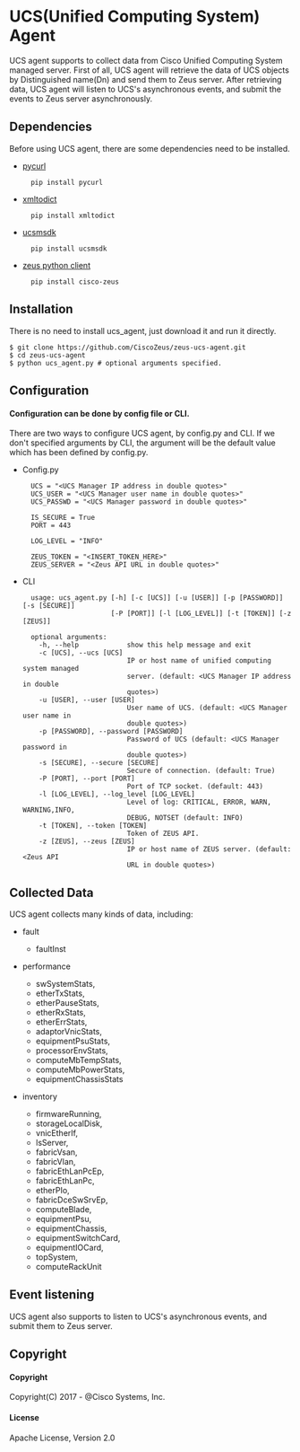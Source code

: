 # UCS(Unified Computing System) Agent


UCS agent supports to collect data from Cisco Unified Computing System managed server. First of all, UCS agent will retrieve the data of UCS objects by Distinguished name(Dn) and send them to Zeus server. After retrieving data, UCS agent will listen to UCS's asynchronous events, and submit the events to Zeus server asynchronously.  

## Dependencies

Before using UCS agent, there are some dependencies need to be installed.

* [pycurl](http://pycurl.io/)

        pip install pycurl
        

* [xmltodict](https://pypi.python.org/pypi/xmltodict)

        pip install xmltodict
        
* [ucsmsdk](https://github.com/CiscoUcs/ucsmsdk)
    
        pip install ucsmsdk

    
* [zeus python client](https://github.com/CiscoZeus/python-zeusclient)
    
        pip install cisco-zeus


## Installation
 
 There is no need to install ucs_agent, just download it and run it directly.
 
    $ git clone https://github.com/CiscoZeus/zeus-ucs-agent.git
    $ cd zeus-ucs-agent
    $ python ucs_agent.py # optional arguments specified.

## Configuration
#### Configuration can be done by config file or CLI.

There are two ways to configure UCS agent, by config.py and CLI. If we don't specified arguments by CLI, the argument will be the default value which has been defined by config.py. 

* Config.py
    
        UCS = "<UCS Manager IP address in double quotes>"
        UCS_USER = "<UCS Manager user name in double quotes>"
        UCS_PASSWD = "<UCS Manager password in double quotes>"
        
        IS_SECURE = True
        PORT = 443
        
        LOG_LEVEL = "INFO"
        
        ZEUS_TOKEN = "<INSERT_TOKEN_HERE>"
        ZEUS_SERVER = "<Zeus API URL in double quotes>"

* CLI

        usage: ucs_agent.py [-h] [-c [UCS]] [-u [USER]] [-p [PASSWORD]] [-s [SECURE]]
                            [-P [PORT]] [-l [LOG_LEVEL]] [-t [TOKEN]] [-z [ZEUS]]
        
        optional arguments:
          -h, --help            show this help message and exit
          -c [UCS], --ucs [UCS]
                                IP or host name of unified computing system managed
                                server. (default: <UCS Manager IP address in double
                                quotes>)
          -u [USER], --user [USER]
                                User name of UCS. (default: <UCS Manager user name in
                                double quotes>)
          -p [PASSWORD], --password [PASSWORD]
                                Password of UCS (default: <UCS Manager password in
                                double quotes>)
          -s [SECURE], --secure [SECURE]
                                Secure of connection. (default: True)
          -P [PORT], --port [PORT]
                                Port of TCP socket. (default: 443)
          -l [LOG_LEVEL], --log_level [LOG_LEVEL]
                                Level of log: CRITICAL, ERROR, WARN, WARNING,INFO,
                                DEBUG, NOTSET (default: INFO)
          -t [TOKEN], --token [TOKEN]
                                Token of ZEUS API.
          -z [ZEUS], --zeus [ZEUS]
                                IP or host name of ZEUS server. (default: <Zeus API
                                URL in double quotes>)


## Collected Data
UCS agent collects many kinds of data, including:

* fault
    * faultInst

* performance
    * swSystemStats,
    * etherTxStats,
    * etherPauseStats,
    * etherRxStats,
    * etherErrStats,
    * adaptorVnicStats,
    * equipmentPsuStats,
    * processorEnvStats,
    * computeMbTempStats,
    * computeMbPowerStats,
    * equipmentChassisStats

* inventory
    * firmwareRunning,
    * storageLocalDisk,
    * vnicEtherIf,
    * lsServer,
    * fabricVsan,
    * fabricVlan,
    * fabricEthLanPcEp,
    * fabricEthLanPc,
    * etherPIo,
    * fabricDceSwSrvEp,
    * computeBlade,
    * equipmentPsu,
    * equipmentChassis,
    * equipmentSwitchCard,
    * equipmentIOCard,
    * topSystem,
    * computeRackUnit

## Event listening

UCS agent also supports to listen to UCS's asynchronous events, and submit them to Zeus server.

## Copyright
#### Copyright
Copyright(C) 2017 - @Cisco Systems, Inc.

#### License
Apache License, Version 2.0
